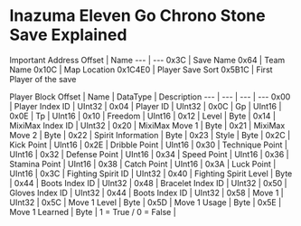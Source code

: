 # Inazuma Eleven Go Chrono Stone Save Explained

Important Address
Offset | Name
--- | ---
0x3C | Save Name 
0x64 | Team Name
0x10C | Map Location
0x1C4E0 | Player Save Sort
0x5B1C | First Player of the save

Player Block
Offset | Name | DataType | Description
--- | --- | --- | --- 
0x00 | Player Index ID | UInt32 |
0x04 | Player ID | UInt32 |
0x0C | Gp | UInt16 |
0x0E | Tp | UInt16 |
0x10 | Freedom | UInt16 |
0x12 | Level | Byte |
0x14 | MixiMax Index ID | UInt32 |
0x20 | MixiMax Move 1 | Byte |
0x21 | MixiMax Move 2 | Byte |
0x22 | Spirit Information | Byte |
0x23 | Style | Byte |
0x2C | Kick Point | UInt16 |
0x2E | Dribble Point | UInt16 |
0x30 | Technique Point | UInt16 |
0x32 | Defense Point | UInt16 |
0x34 | Speed Point | UInt16 |
0x36 | Stamina Point | UInt16 |
0x38 | Catch Point | UInt16 |
0x3A | Luck Point | UInt16 |
0x3C | Fighting Spirit ID | UInt32 |
0x40 | Fighting Spirit Level | Byte |
0x44 | Boots Index ID | UInt32 |
0x48 | Bracelet Index ID | UInt32 |
0x50 | Gloves Index ID | UInt32 |
0x44 | Boots Index ID | UInt32 |
0x58 | Move 1 | UInt32 |
0x5C | Move 1 Level | Byte |
0x5D | Move 1 Usage | Byte |
0x5E | Move 1 Learned | Byte | 1 = True / 0 = False |
